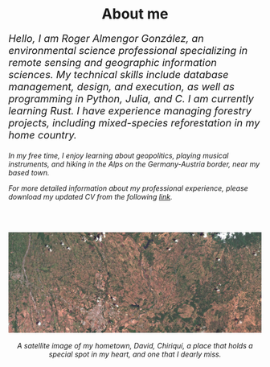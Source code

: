 <h1 align="center">About me</h1>

<div class="container">
  <div class="text-left">
  <i><p style="font-size: 20px;">Hello, I am Roger Almengor González, an environmental science professional specializing in remote sensing and geographic information sciences. My technical skills include database management, design, and execution, as well as programming in Python, Julia, and C. I am currently learning Rust. I have experience managing forestry projects, including mixed-species reforestation in my home country.

In my free time, I enjoy learning about geopolitics, playing musical instruments, and hiking in the Alps on the Germany-Austria border, near my based town.

For more detailed information about my professional experience, please download my updated CV from the following <a href="bio/CV_ROGER_ALMENGOR_GONZALEZ.pdf" target="_blank" rel="noopener">link</a>.</p>
</i>
<br>
<br>
  </div>
  <div class="image-right">
    <img src="bio/David_True_Color.jpg" alt="Centered Image">
    <p style="font-size: 14px; font-style: italic; text-align: center;">A satellite image of my hometown, David, Chiriquí, a place that holds a special spot in my heart, and one that I dearly miss.</p>
  </div>
</div>
<br>